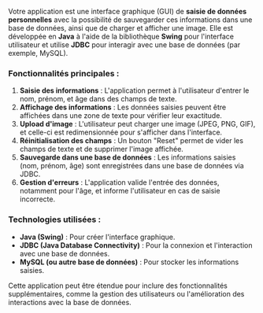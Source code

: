 Votre application est une interface graphique (GUI) de **saisie de données personnelles** avec la possibilité de sauvegarder ces informations dans une base de données, ainsi que de charger et afficher une image. Elle est développée en **Java** à l'aide de la bibliothèque **Swing** pour l'interface utilisateur et utilise **JDBC** pour interagir avec une base de données (par exemple, MySQL).

### Fonctionnalités principales :
1. **Saisie des informations** : L'application permet à l'utilisateur d'entrer le nom, prénom, et âge dans des champs de texte.
2. **Affichage des informations** : Les données saisies peuvent être affichées dans une zone de texte pour vérifier leur exactitude.
3. **Upload d'image** : L'utilisateur peut charger une image (JPEG, PNG, GIF), et celle-ci est redimensionnée pour s'afficher dans l'interface.
4. **Réinitialisation des champs** : Un bouton "Reset" permet de vider les champs de texte et de supprimer l'image affichée.
5. **Sauvegarde dans une base de données** : Les informations saisies (nom, prénom, âge) sont enregistrées dans une base de données via JDBC.
6. **Gestion d'erreurs** : L'application valide l'entrée des données, notamment pour l'âge, et informe l'utilisateur en cas de saisie incorrecte.

### Technologies utilisées :
- **Java (Swing)** : Pour créer l'interface graphique.
- **JDBC (Java Database Connectivity)** : Pour la connexion et l'interaction avec une base de données.
- **MySQL (ou autre base de données)** : Pour stocker les informations saisies.

Cette application peut être étendue pour inclure des fonctionnalités supplémentaires, comme la gestion des utilisateurs ou l'amélioration des interactions avec la base de données.
